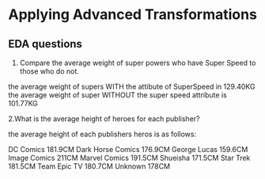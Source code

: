 # Applying Advanced Transformations


## EDA questions

1. Compare the average weight of super powers who have Super Speed to those who do not.

the average weight of supers WITH  the attibute of SuperSpeed in 129.40KG 
the average weight of super WITHOUT the super speed attribute is 101.77KG

2.What is the average height of heroes for each publisher?

the average height of each  publishers  heros is as follows:

DC Comics            181.9CM
Dark Horse Comics    176.9CM
George Lucas         159.6CM
Image Comics         211CM
Marvel Comics        191.5CM
Shueisha             171.5CM
Star Trek            181.5CM
Team Epic TV         180.7CM
Unknown              178CM



